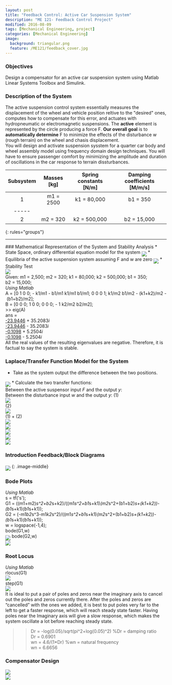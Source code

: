 ```yaml
---
layout: post
title: "Feedback Control: Active Car Suspension System"
description: "ME 121- Feedback Control Project"
modified: 2016-08-09
tags: [Mechanical Engineering, project]
categories: [Mechanical Engineering]
image:
  background: triangular.png
  feature: /ME121/feedback_cover.jpg
---
```

<style>
hr{
	border: 0;
    height: 1px;
    background-image: linear-gradient(to right, rgba(0, 0, 0, 0), rgba(0, 0, 0, 0.75), rgba(0, 0, 0, 0));
}
</style>

### Objectives
Design a compensator for an active car suspension system using Matlab Linear Systems Toolbox and Simulink.
<!-- more -->
### Description of the System
The active suspension control system essentially measures the displacement of the wheel and vehicle position reltive to the "desired" ones, computes how to compensate for this error, and actuates with hydropneumatic or electromagnetic suspensions.  The **active** element is represented by the circle producing a force F.  **Our overall goal** is to **automatically determine** F to minimize the effects of the disturbance w (rough terrain) on the wheel and chasis displacement.<br/>
You will design and activate suspension sysstem for a quarter car body and wheel assembly model using frequency domain design techniques.  You will have to ensure passenger comfort by minimizing the amplitude and duration of oscillations in the car response to terrain dissturbances.

| Subsystem | Masses [kg] | Spring constants [N/m]| Damping coefficients [M/m/s] |
|:---------:|:-----------:|:---------------------:|:----------------------------:|
|     1     |  m1 = 2500  |      k1 = 80,000      |           b1 = 350           |
|-----
|     2     |  m2 = 320   |      k2 = 500,000     |           b2 = 15,000        |
{: rules="groups"}

<hr>
### Mathematical Representation of the System and Stability Analysis
* State Space, ordinary differential equation model for the system
<img src="/images/ME121/1-1.jpg" align="middle">
* Equilibria of the active suspension system assuming F and w are zero
<img src="/images/ME121/1-2.jpg" align="middle">
* Stability Test<br/>
<img src="/images/ME121/1-3.jpg" align="middle"><br/>
Given: m1&nbsp;=&nbsp;2,500; m2&nbsp;=&nbsp;320; k1&nbsp;=&nbsp;80,000; k2&nbsp;=&nbsp;500,000; b1&nbsp;=&nbsp;350; b2&nbsp;=&nbsp;15,000;<br/>
<cite>Using Matlab</cite><br/>
A = [0 1 0 0; -&nbsp;k1/m1 -&nbsp;b1/m1 k1/m1 b1/m1; 0 0 0 1; k1/m2 b1/m2 -&nbsp;(k1+k2)/m2 -&nbsp;(b1+b2)/m2];<br/>
B = [0 0 0; 1 0 0; 0 0 0; -&nbsp;1 k2/m2 b2/m2];<br/>
>> eig(A)<br/>
ans = <br/>
<u>-23.9446</u> + 35.2083<cite>i</cite><br/>
<u>-23.9446</u> - 35.2083<cite>i</cite><br/>
<u>-0.1098</u> + 5.2504<cite>i</cite><br/>
<u>-0.1098</u> - 5.2504<cite>i</cite><br/>
All the real values of the resulting eigenvalues are negative.  Therefore, it is factual to say the system is stable.

### Laplace/Transfer Function Model for the System
* Take as the system output the difference between the two positions.<br/>
<img src="/images/ME121/2-1.jpg" align="middle">
* Calculate the two transfer functions:<br/>
Between the active suspensor input <cite>F</cite> and the output <cite>y</cite>:<br/>
Between the disturbance input <cite>w</cite> and the output <cite>y</cite>:
(1)<br/><img src="/images/ME121/2-2.jpg" align="middle"><br/>
(2)<br/><img src="/images/ME121/2-3.jpg" align="middle"><br/>
(1) + (2)<br/><img src="/images/ME121/2-4.jpg" align="middle"><br/>
<img src="/images/ME121/2-5.jpg" align="middle"><br/>
<img src="/images/ME121/2-6.jpg" align="middle"><br/>
<img src="/images/ME121/2-7.jpg" align="middle"><br/>
<img src="/images/ME121/2-8.jpg" align="middle"><br/>

### Introduction Feedback/Block Diagrams
<img src="/images/ME121/3-1.jpg" align="middle">
{: .image-middle}

### Bode Plots
<cite>Using Matlab</cite><br/>
s = tf('s');<br/>
G1 = ((m1+m2)*s^2+b2*s+k2)/((m1*s^2+b1*s+k1)*(m2*s^2+(b1+b2)*s+(k1+k2))-(b1*s+k1)*(b1*s+k1));<br/>
G2 = (-m1*b2*s^3-m1*k2*s^2)/((m1*s^2+b1*s+k1)*(m2*s^2+(b1+b2)*s+(k1+k2))-(b1*s+k1)*(b1*s+k1));<br/>
w = logspace(-1,4);<br/>
bode(G1,w)<br/>
<img src="/images/ME121/4-1.jpg" align="middle">
bode(G2,w)<br/>
<img src="/images/ME121/4-2.jpg" align="middle">

### Root Locus
<cite>Using Matlab</cite><br/>
rlocus(G1)<br/>
<img src="/images/ME121/5-1.jpg" align="middle"><br/>
step(G1)<br/>
<img src="/images/ME121/5-2.jpg" align="middle"><br/>
It is ideal to put a pair of poles and zeros near the imaginary axis to cancel out the poles and zeros currently there.  After the poles and zeros are “cancelled” with the ones we added, it is best to put poles very far to the left to get a faster response, which will reach steady state faster.  Having poles near the Imaginary axis will give a slow response, which makes the system oscillate a lot before reaching steady state.<br/>
>> Dr = -log(0.05)/sqrt(pi^2+log(0.05)^2)  %Dr&nbsp;=&nbsp;damping ratio<br/>
Dr = 0.6901<br/>
>> wn = 4.6/(1*Dr)  %wn&nbsp;=&nbsp;natural frequency<br/>
wn = 6.6656

### Compensator Design
<img src="/images/ME121/6-1.jpg" align="middle"><br/>
<img src="/images/ME121/6-2.jpg" align="middle"><br/>